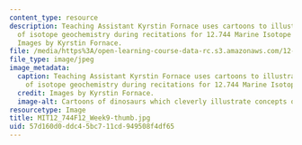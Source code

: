 ```yaml
---
content_type: resource
description: Teaching Assistant Kyrstin Fornace uses cartoons to illustrate concepts
  of isotope geochemistry during recitations for 12.744 Marine Isotope Chemistry.
  Images by Kyrstin Fornace.
file: /media/https%3A/open-learning-course-data-rc.s3.amazonaws.com/12-744-marine-isotope-chemistry-fall-2012/57d160d0ddc45bc711cd949508f4df65_MIT12_744F12_Week9-thumb.jpg
file_type: image/jpeg
image_metadata:
  caption: Teaching Assistant Kyrstin Fornace uses cartoons to illustrate concepts
    of isotope geochemistry during recitations for 12.744 Marine Isotope Chemistry.
  credit: Images by Kyrstin Fornace.
  image-alt: Cartoons of dinosaurs which cleverly illustrate concepts of isotope geochemistry.
resourcetype: Image
title: MIT12_744F12_Week9-thumb.jpg
uid: 57d160d0-ddc4-5bc7-11cd-949508f4df65
---
```

